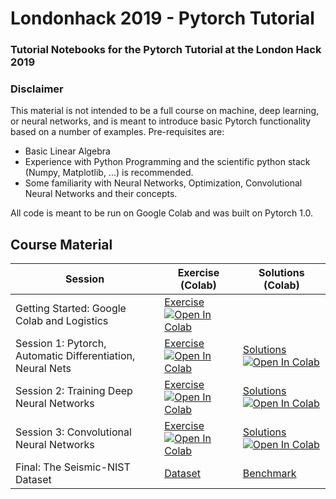 # Londonhack 2019 - Pytorch Tutorial
### Tutorial Notebooks for the Pytorch Tutorial at the London Hack 2019

### Disclaimer

This material is not intended to be a full course on machine, deep learning, or neural networks, and is meant to introduce basic Pytorch functionality based on a number of examples.
Pre-requisites are:   

- Basic Linear Algebra
- Experience with Python Programming and the scientific python stack (Numpy, Matplotlib, ...) is recommended.
- Some familiarity with Neural Networks, Optimization, Convolutional Neural Networks and their concepts.

All code is meant to be run on Google Colab and was built on Pytorch 1.0.

## Course Material

| Session   | Exercise (Colab) | Solutions (Colab)     |
|-----------|------------------|-----------------------|
| Getting Started: Google Colab and Logistics | [Exercise](session_0/Getting_Started.ipynb) [![Open In Colab](https://colab.research.google.com/assets/colab-badge.svg)](http://colab.research.google.com/github/LukasMosser/londonhack_pytorch/blob/master/practical_0/Getting_Started.ipynb)   | |
| Session 1: Pytorch, Automatic Differentiation, Neural Nets | [Exercise](session_1/Londonhack-Session-1-Pytorch-Autograd-Optimization-Neural-Networks-Exercise.ipynb) [![Open In Colab](https://colab.research.google.com/assets/colab-badge.svg)](http://colab.research.google.com/github/LukasMosser/londonhack_pytorch/blob/master/session_1/Londonhack-Session-1-Pytorch-Autograd-Optimization-Neural-Networks-Exercise.ipynb)   |     [Solutions](https://github.com/LukasMosser/londonhack_pytorch/blob/master/session_1/Londonhack-Session-1-Pytorch-Autograd-Optimization-Neural-Networks-Solutions.ipynb)  [![Open In Colab](https://colab.research.google.com/assets/colab-badge.svg)](https://colab.research.google.com/github/LukasMosser/londonhack_pytorch/blob/master/session_1/Londonhack-Session-1-Pytorch-Autograd-Optimization-Neural-Networks-Solutions.ipynb)      |
| Session 2: Training Deep Neural Networks | [Exercise](session_2/Londonhack-Session-2-MNIST-Neural-Networks-Regularization-Cross-Validation-Exercise.ipynb) [![Open In Colab](https://colab.research.google.com/assets/colab-badge.svg)](http://colab.research.google.com/github/LukasMosser/londonhack_pytorch/blob/master/session_2/Londonhack-Session-2-MNIST-Neural-Networks-Regularization-Cross-Validation-Exercise.ipynb)   |     [Solutions](https://github.com/LukasMosser/londonhack_pytorch/blob/master/session_2/Londonhack-Session-2-MNIST-Neural-Networks-Regularization-Cross-Validation-Solutions.ipynb)  [![Open In Colab](https://colab.research.google.com/assets/colab-badge.svg)](https://colab.research.google.com/github/LukasMosser/londonhack_pytorch/blob/master/session_2/Londonhack-Session-2-MNIST-Neural-Networks-Regularization-Cross-Validation-Solutions.ipynb)      |
| Session 3: Convolutional Neural Networks | [Exercise](session_3/Londonhack-Session-3-FromConvolutions-To-ConvNets-Exercise.ipynb) [![Open In Colab](https://colab.research.google.com/assets/colab-badge.svg)](http://colab.research.google.com/github/LukasMosser/londonhack_pytorch/blob/master/session_3/Londonhack-Session-3-FromConvolutions-To-ConvNets-Exercise.ipynb)   |     [Solutions](https://github.com/LukasMosser/londonhack_pytorch/blob/master/session_3/Londonhack-Session-3-FromConvolutions-To-ConvNets-Solutions.ipynb)  [![Open In Colab](https://colab.research.google.com/assets/colab-badge.svg)](https://colab.research.google.com/github/LukasMosser/londonhack_pytorch/blob/master/session_3/Londonhack-Session-3-FromConvolutions-To-ConvNets-Solutions.ipynb)      |
| Final: The Seismic-NIST Dataset | [Dataset](https://github.com/LukasMosser/SNIST) | [Benchmark](https://github.com/LukasMosser/SNIST/blob/master/benchmarks/SNIST_Benchmark_Roeth_and_Tarantola.ipynb) |
